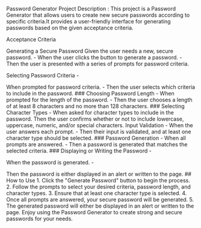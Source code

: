 Password Generator Project Description :
This project is a Password Generator that allows users to create new secure passwords according to specific criteria.It provides a user-friendly interface for generating passwords based on the given acceptance criteria.

 Acceptance Criteria 

 Generating a Secure Password Given the user needs a new, secure password. - When the user clicks the button to generate a password. - Then the user is presented with a series of prompts for password criteria.
 
  Selecting Password Criteria -

  When prompted for password criteria. - Then the user selects which criteria to include in the password. ### Choosing Password Length -
   When prompted for the length of the password. -
  Then the user chooses a length of at least 8 characters and no more than 128 characters. ### Selecting Character Types - When asked for character types to include in the password. 
   Then the user confirms whether or not to include lowercase, uppercase, numeric, and/or special characters. Input Validation - When the user answers each prompt. - Then their input is validated, and at least one character type should be selected. ### Password Generation - When all prompts are answered. - Then a password is generated that matches the selected criteria. ### Displaying or Writing the Password -

   When the password is generated. - 
  
  Then the password is either displayed in an alert or written to the page. ## How to Use 1. Click the "Generate Password" button to begin the process. 2. Follow the prompts to select your desired criteria, password length, and character types. 3. Ensure that at least one character type is selected. 4. Once all prompts are answered, your secure password will be generated. 5. The generated password will either be displayed in an alert or written to the page. Enjoy using the Password Generator to create strong and secure passwords for your needs.
